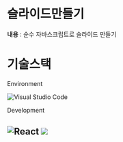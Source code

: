 # 슬라이드만들기

<b>내용</b> : 순수 자바스크립트로 슬라이드 만들기

# 기술스택

Environment

![Visual Studio Code](https://img.shields.io/badge/Visual%20Studio%20Code-0078d7.svg?style=for-the-badge&logo=visual-studio-code&logoColor=white)

Development

![React](https://img.shields.io/badge/react-%2320232a.svg?style=for-the-badge&logo=react&logoColor=%2361DAFB) <img src="https://img.shields.io/badge/css-1572B6?style=for-the-badge&logo=css3&logoColor=white">
---
